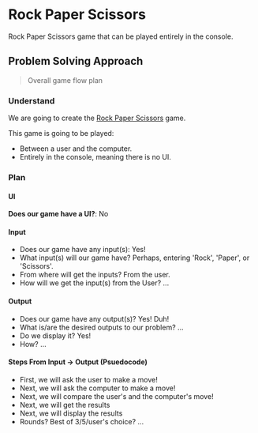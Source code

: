 # Rock Paper Scissors

Rock Paper Scissors game that can be played entirely in the console.

## Problem Solving Approach

> Overall game flow plan

### Understand

We are going to create the [Rock Paper Scissors](https://www.wikihow.com/Play-Rock,-Paper,-Scissors) game.

This game is going to be played:

- Between a user and the computer.
- Entirely in the console, meaning there is no UI.

### Plan

#### UI

**Does our game have a UI?**: No

#### Input

- Does our game have any input(s): Yes!
- What input(s) will our game have? Perhaps, entering 'Rock', 'Paper', or 'Scissors'.
- From where will get the inputs? From the user.
- How will we get the input(s) from the User? ...

#### Output

- Does our game have any output(s)? Yes! Duh!
- What is/are the desired outputs to our problem? ...
- Do we display it? Yes!
- How? ...

#### Steps From Input -> Output (Psuedocode)

- First, we will ask the user to make a move!
- Next, we will ask the computer to make a move!
- Next, we will compare the user's and the computer's move!
- Next, we will get the results
- Next, we will display the results
- Rounds? Best of 3/5/user's choice? ...
